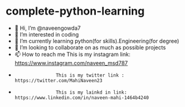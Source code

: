 # complete-python-learning
- 👋 Hi, I’m @naveengowda7
- 👀 I’m interested in coding
- 🌱 I’m currently learning python(for skills).Engineering(for degree)
- 💞️ I’m looking to collaborate on as much as possible projects
- 📫 How to reach me This is my instagram link: https://www.instagram.com/naveen_msd787
-                    This is my twitter link :  https://twitter.com/MahiNaveen23
-                    This is my lainkd in link: https://www.linkedin.com/in/naveen-mahi-1464b4240

<!---
naveengowda7/naveengowda7 is a ✨ special ✨ repository because its `README.md` (this file) appears on your GitHub profile.
You can click the Preview link to take a look at your changes.
--->
